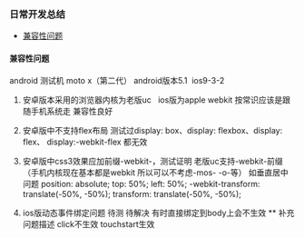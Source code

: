 <h3>日常开发总结</h3>

<ul>
<li><a href="#Compatibility">兼容性问题</a></li>
</ul>


<h4 id="Compatibility"> 兼容性问题 </h4>
android 测试机  moto x（第二代）  android版本5.1  ios9-3-2

1. 安卓版本采用的浏览器内核为老版uc   ios版为apple webkit 按常识应该是跟随手机系统走 兼容性良好

2. 安卓版中不支持flex布局  测试过display: box、display: flexbox、display: flex、 display:-webkit-flex 都无效

3. 安卓版中css3效果应加前缀-webkit-，测试证明 老版uc支持-webkit-前缀 （手机内核现在基本都是webkit 所以可以不考虑-mos- -o-等）  如垂直居中问题 
    position: absolute;
    top: 50%;
    left: 50%;
    -webkit-transform: translate(-50%, -50%); 
    transform: translate(-50%, -50%);

4. ios版动态事件绑定问题 待测 待解决  有时直接绑定到body上会不生效
    **  补充问题描述  click不生效  touchstart生效  
